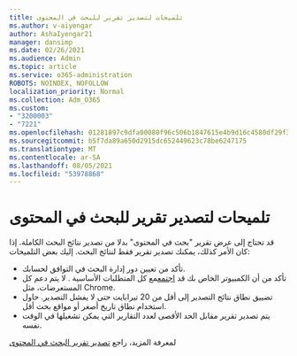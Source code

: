 ```yaml
---
title: تلميحات لتصدير تقرير للبحث في المحتوى
ms.author: v-aiyengar
author: AshaIyengar21
manager: dansimp
ms.date: 02/26/2021
ms.audience: Admin
ms.topic: article
ms.service: o365-administration
ROBOTS: NOINDEX, NOFOLLOW
localization_priority: Normal
ms.collection: Adm_O365
ms.custom:
- "3200003"
- "7221"
ms.openlocfilehash: 01281897c9dfa00080f96c506b1847615e4b9d16c4580df29f36c9ba18950682
ms.sourcegitcommit: b5f7da89a650d2915dc652449623c78be6247175
ms.translationtype: MT
ms.contentlocale: ar-SA
ms.lasthandoff: 08/05/2021
ms.locfileid: "53978868"
---
```

# <a name="tips-for-exporting-a-report-for-content-search"></a>تلميحات لتصدير تقرير للبحث في المحتوى

قد تحتاج إلى عرض تقرير "بحث في المحتوى" بدلا من تصدير نتائج البحث الكاملة. إذا كان الأمر كذلك، يمكنك تصدير تقرير فقط لنتائج البحث. إليك بعض التلميحات:

- تأكد من تعيين دور إدارة البحث في التوافق لحسابك.
- تأكد من أن الكمبيوتر الخاص بك قد [اجتمع](https://go.microsoft.com/fwlink/?linkid=2102407)مع كل المتطلبات الأساسية . لا يتم دعم كل المستعرضات، مثل Chrome.
- تضييق نطاق نتائج التصدير إلى أقل من 20 تيرابايت حتى لا يفشل التصدير. حاول استخدام نطاق تاريخ أصغر أو مواقع بحث أقل.
- يتم تصدير تقرير مقابل الحد الأقصى لعدد التقارير التي يمكن تشغيلها في الوقت نفسه.

لمعرفة المزيد، راجع [تصدير تقرير البحث في المحتوى](https://go.microsoft.com/fwlink/?linkid=2102409)